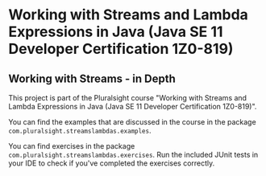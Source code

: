 # Working with Streams and Lambda Expressions in Java (Java SE 11 Developer Certification 1Z0-819)

## Working with Streams - in Depth

This project is part of the Pluralsight course "Working with Streams and Lambda Expressions in Java (Java SE 11 Developer Certification 1Z0-819)".

You can find the examples that are discussed in the course in the package `com.pluralsight.streamslambdas.examples`.

You can find exercises in the package `com.pluralsight.streamslambdas.exercises`. Run the included JUnit tests in your IDE to check if you've completed the exercises correctly.
